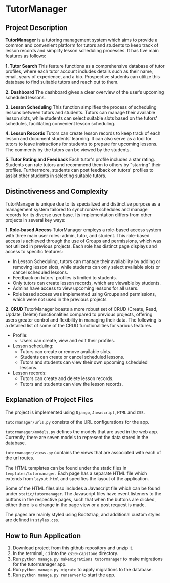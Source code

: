 # TutorManager

## Project Description
**TutorManager** is a tutoring management system which aims to provide a common and convenient platform for tutors and students to keep track of lesson records and simplify lesson scheduling processes. It has five main features as follows:

**1. Tutor Search**
This feature functions as a comprehensive database of tutor profiles, where each tutor account includes details such as their name, email, years of experience, and a bio. Prospective students can utilize this database to find suitable tutors and reach out to them.

**2.	Dashboard**
The dashboard gives a clear overview of the user’s upcoming scheduled lessons.

**3.	Lesson Scheduling**
This function simplifies the process of scheduling lessons between tutors and students. Tutors can manage their available lesson slots, while students can select suitable slots based on the tutors' schedules, facilitating convenient lesson scheduling.

**4.	Lesson Records**
Tutors can create lesson records to keep track of each lesson and document students’ learning. It can also serve as a tool for tutors to leave instructions for students to prepare for upcoming lessons. The comments by the tutors can be viewed by the students.

**5.	Tutor Rating and Feedback**
Each tutor's profile includes a star rating. Students can rate tutors and recommend them to others by "starring" their profiles. Furthermore, students can post feedback on tutors' profiles to assist other students in selecting suitable tutors.


## Distinctiveness and Complexity
TutorManager is unique due to its specialized and distinctive purpose as a management system tailored to synchronize schedules and manage records for its diverse user base. Its implementation differs from other projects in several key ways:

**1. Role-based Access**
TutorManager employs a role-based access system with three main user roles: admin, tutor, and student. This role-based access is achieved through the use of Groups and permissions, which was not utilized in previous projects. Each role has distinct page displays and access to specific features:

- In Lesson Scheduling, tutors can manage their availability by adding or removing lesson slots, while students can only select available slots or cancel scheduled lessons.
- Feedback on tutors' profiles is limited to students.
- Only tutors can create lesson records, which are viewable by students.
- Admins have access to view upcoming lessons for all users.
- Role based access was implemented using Groups and permissions, which were not used in the previous projects

**2. CRUD**
TutorManager boasts a more robust set of CRUD (Create, Read, Update, Delete) functionalities compared to previous projects, offering users greater control and flexibility in managing their data. The following is a detailed list of some of the CRUD functionalities for various features.

+ Profile:
  - Users can create, view and edit their profiles.    
+ Lesson scheduling:
  - Tutors can create or remove available slots.
  -	Students can create or cancel scheduled lessons.
  -	Tutors and students can view their own upcoming scheduled lessons.
+ Lesson records:
  - Tutors can create and delete lesson records.
  - Tutors and students can view the lesson records.

## Explanation of Project Files
The project is implemented using `Django`, `Javascript`, `HTML` and `CSS`.

`tutormanager/urls.py` consists of the URL configurations for the app.

`tutormanager/models.py` defines the models that are used in the web app. Currently, there are seven models to represent the data stored in the database. 

`tutormanager/views.py` contains the views that are associated with each of the url routes.

The HTML templates can be found under the static files in `templates/tutormanager`. Each page has a separate HTML file which extends from `layout.html` and specifies the layout of the application.

Some of the HTML files also includes a Javascript file which can be found under `static/tutormanager`. The Javascript files have event listeners to the buttons in the respective pages, such that when the buttons are clicked, either there is a change in the page view or a post request is made.

The pages are mainly styled using Bootstrap, and additional custom styles are defined in `styles.css`.

## How to Run Application
1.	Download project from this github repository and unzip it.
2.	In the terminal, `cd` into the `cs50-capstone` directory.
3.	Run `python manage.py makemigrations tutormanager` to make migrations for the tutormanager app.
4.	Run `python manage.py migrate` to apply migrations to the database.
5.	Run `python manage.py runserver` to start the app.




